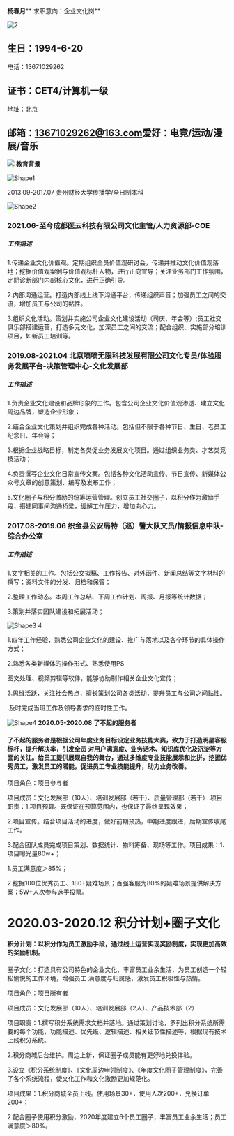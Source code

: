 **杨春月**** 求职意向：企业文化岗**

![2](RackMultipart20211108-4-lms1n6_html_bfe9a991617891a1.gif)

## 生日：1994-6-20

电话：13671029262

## 证书：CET4/计算机一级

地址：北京

## 邮箱：[13671029262@163.com](mailto:13671029262@163.com)爱好：电竞/运动/漫展/音乐

![](RackMultipart20211108-4-lms1n6_html_a7c6372799569bf6.png) **教育背景**

![Shape1](RackMultipart20211108-4-lms1n6_html_550ba78ba0679f74.gif)

2013.09-2017.07 贵州财经大学传播学/全日制本科

![Shape2](RackMultipart20211108-4-lms1n6_html_c9e1f847c6427eb9.gif)

### 2021.06-至今成都医云科技有限公司文化主管/人力资源部-COE

##### 工作描述

1.传递企业文化价值观。定期组织全员价值观研讨会，传递并推动文化价值观落地；挖掘价值观案例与价值观标杆人物，进行正向宣导；关注业务部门工作氛围，定期诊断部门内部核心文化，进行正确引导。

2.内部沟通运营。打造内部线上线下沟通平台，传递组织声音；加强员工之间的交流，增加员工与公司的黏性。

3.组织文化活动。策划并实施公司企业文化建设活动（司庆、年会等）;员工社交俱乐部搭建运营，打造多元文化，加深员工之间的交流；配合组织、实施部分培训项目，如新员工培训等。

### 2019.08-2021.04 北京嘀嘀无限科技发展有限公司文化专员/体验服务发展平台-决策管理中心-文化发展部

##### 工作描述

1.负责企业文化建设和品牌形象的工作。包含公司企业文化价值观渗透、建立文化周边品牌，塑造企业形象；

2.结合企业文化策划并组织完成各种活动。包括但不限于各种节日、生日、老员工纪念日、年会等；

3.根据企业战略目标，制定各类促业务发展文化项目。通过组织业务类、才艺类竞技活动；

4.负责撰写企业文化日常宣传文案。包括各种文化活动宣传、节日宣传、新媒体公众号文章的创意策划、编写及发布工作；

5.文化圈子与积分激励的统筹运营管理。创立员工社交圈子，以积分作为激励手段，搭建同事间沟通桥梁，缓解工作压力，增加向心力。

### 2017.08-2019.06 织金县公安局特（巡）警大队文员/情报信息中队-综合办公室

##### 工作描述

1.文字相关的工作。包括公文拟稿、工作报告、对外函件、新闻总结等文字材料的撰写；资料文件的分发、归档和保管；

2.整理工作动态。本周工作总结、下周工作计划、周报、月报等统计数据；

3.策划并落实团队建设和拓展活动；

![Shape3](RackMultipart20211108-4-lms1n6_html_fdb99a4e49b67f26.gif)
4

1.四年工作经验，熟悉公司企业文化的建设、推广与落地以及各个环节的具体操作方式；

2.熟悉各类新媒体的操作形式、熟悉使用PS

图文处理、视频剪辑等软件，能够协助制作相关企业文化宣传；

3.思维活跃，关注社会热点，擅长策划公司各类活动，提升员工与公司之间黏性。

 .及时完成当班工作及领导要求的临时性工作。

![Shape4](RackMultipart20211108-4-lms1n6_html_a7491b2d2223d51d.gif) **2020.05-2020.08**  **了不起的服务者**

#### 了不起的服务者是根据公司年度业务目标设定业务技能大赛，致力于打造明星客服标杆，提升解决率，引发全员 对用户满意度、业务话术、知识库优化及沉淀等方面的关注。给员工提供展现自我的舞台，通过多维度专业技能展示和比拼，挖掘优秀员工，激发员工的潜能，促进员工专业技能提升，助力业务改善。

项目角色：项目参与者

项目成员：文化发展部（10人）、培训发展部（若干）、质量管理部（若干） 项目职责：1.项目预算。既保证在预算范围内，也保证了最终呈现效果；

2.项目宣传。结合项目活动的进度，做好前期预热，中期进度跟进，后期宣传收尾工作。

3.配合团队成员完成项目策划、数据统计、物料筹备、现场等工作。项目成果：1.项目曝光量80w+；

1.员工满意度＞85%；

2.挖掘100位优秀员工、180+疑难场景；百强客服为80%的疑难场景提供解决方案；5W+人次参与选手投票。

# 2020.03-2020.12 积分计划+圈子文化

#### 积分计划：以积分作为员工激励手段，通过线上运营实现奖励制度，实现更加高效的奖励机制。

圈子文化：打造具有公司特色的企业文化，丰富员工业余生活，为员工创造一个轻松愉悦的工作环境，增强员工 满意度与归属感，激发员工积极性与热情。

项目角色：项目所有者

项目成员：文化发展部（10人）、培训发展部（2人）、产品技术部（2）

项目职责：1.撰写积分系统需求文档并落地。通过策划讨论，罗列出积分系统所需要的每个功能，功能描述、优先级、逻辑描述、相关细节性描述等，根据现有技术上线积分系统。

2.积分商城后台维护。周边上新，保证圈子成员能有更好地兑换体验。

3.设立《积分系统制度》、《文化周边申领制度》、《年度文化圈子管理制度》，完善了各个系统流程，使文化工作和文化激励更加规范化。

项目成果：1.积分商城全员上线。使用场景30+，使用人次200+，兑换订单200+；

2.配合圈子使用积分激励，2020年度建立6个员工圈子，丰富员工业余生活；员工满意度＞80%。
